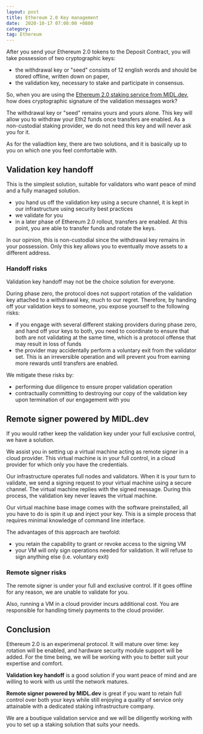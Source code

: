 ```yaml
---
layout: post
title: Ethereum 2.0 Key management
date:  2020-10-17 07:00:00 +0800
category: 
tag: Ethereum
---
```


After you send your Ethereum 2.0 tokens to the Deposit Contract, you will take possession of two cryptographic keys:

* the withdrawal key or "seed" consists of 12 english words and should be stored offline, written down on paper,
* the validation key, necessary to stake and participate in consensus.

So, when you are using the [Ethereum 2.0 staking service from MIDL.dev](/ethereum), how does cryptographic signature of the validation messages work?

The withdrawal key or "seed" remains yours and yours alone. This key will allow you to withdraw your Eth2 funds once transfers are enabled. As a non-custodial staking provider, we do not need this key and will never ask you for it.

As for the valiadtion key, there are two solutions, and it is basically up to you on which one you feel comfortable with.

## Validation key handoff

This is the simplest solution, suitable for validators who want peace of mind and a fully managed solution.

* you hand us off the validation key using a secure channel, it is kept in our infrastructure using security best practices
* we validate for you
* in a later phase of Ethereum 2.0 rollout, transfers are enabled. At this point, you are able to transfer funds and rotate the keys.

In our opinion, this is non-custodial since the withdrawal key remains in your possession. Only this key allows you to eventually move assets to a different address.

### Handoff risks

Validation key handoff may not be the choice solution for everyone. 

During phase zero, the protocol does not support rotation of the validation key attached to a withdrawal key, much to our regret. Therefore, by handing off your validation keys to someone, you expose yourself to the following risks:

* if you engage with several different staking providers during phase zero, and hand off your keys to both, you need to coordinate to ensure that both are not validating at the same time, which is a protocol offense that may result in loss of funds
* the provider may accidentally perform a voluntary exit from the validator set. This is an irreversible operation and will prevent you from earning more rewards until transfers are enabled.

We mitigate these risks by:

* performing due diligence to ensure proper validation operation
* contractually committing to destroying our copy of the validation key upon termination of our engagement with you

## Remote signer powered by MIDL.dev

If you would rather keep the validation key under your full exclusive control, we have a solution.

We assist you in setting up a virtual machine acting as remote signer in a cloud provider. This virtual machine is in your full control, in a cloud provider for which only you have the credentials.

Our infrastructure operates full nodes and validators. When it is your turn to validate, we send a signing request to your virtual machine using a secure channel. The virtual machine replies with the signed message. During this process, the validation key never leaves the virtual machine.

Our virtual machine base image comes with the software preinstalled, all you have to do is spin it up and inject your key. This is a simple process that requires minimal knowledge of command line interface.

The advantages of this approach are twofold:

* you retain the capability to grant or revoke access to the signing VM
* your VM will only sign operations needed for validation. It will refuse to sign anything else (i.e. voluntary exit)

### Remote signer risks

The remote signer is under your full and exclusive control. If it goes offline for any reason, we are unable to validate for you.

Also, running a VM in a cloud provider incurs additional cost. You are responsible for handling timely payments to the cloud provider.

## Conclusion

Ethereum 2.0 is an experimenal protocol. It will mature over time: key rotation will be enabled, and hardware security module support will be added. For the time being, we will be working with you to better suit your expertise and comfort.

**Validation key handoff** is a good solution if you want peace of mind and are willing to work with us until the network matures.

**Remote signer powered by MIDL.dev** is great if you want to retain full control over both your keys while still enjoying a quality of service only attainable with a dedicated staking infrastructure company.

We are a boutique validation service and we will be diligently working with you to set up a staking solution that suits your needs.
